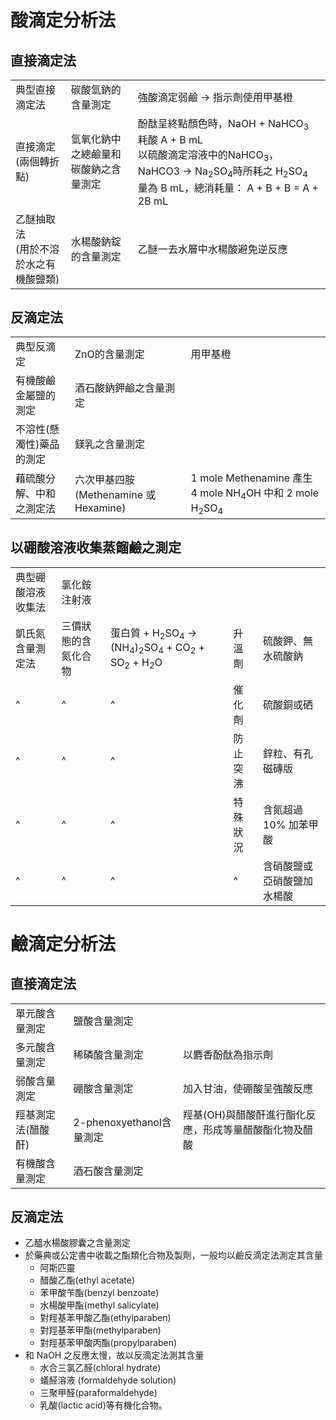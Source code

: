 # 酸滴定分析法
## 直接滴定法 
|                                          |                                      |                                                                                                                                                                                                                        |
| ---------------------------------------- | ------------------------------------ | ---------------------------------------------------------------------------------------------------------------------------------------------------------------------------------------------------------------------- |
| 典型直接滴定法                           | 碳酸氫鈉的含量測定                   | 強酸滴定弱鹼 $\rightarrow$ 指示劑使用甲基橙                                                                                                                                                                            |
| 直接滴定(兩個轉折點)                     | 氫氧化鈉中之總鹼量和碳酸鈉之含量測定 | 酚酞呈終點顏色時，NaOH + NaHCO<sub>3</sub> 耗酸 A + B mL<br>以硫酸滴定溶液中的NaHCO<sub>3</sub>，NaHCO3 → Na<sub>2</sub>SO<sub>4</sub>時所耗之 H<sub>2</sub>SO<sub>4</sub> 量為 B mL，總消耗量： A + B + B = A + 2B mL |
| 乙醚抽取法<br>(用於不溶於水之有機酸鹽類) | 水楊酸鈉錠的含量測定                 | 乙醚一去水層中水楊酸避免逆反應                                                                                                                                                                                                                       |
## 反滴定法 
|                          |                                        |          |
| ------------------------ | -------------------------------------- | -------- |
| 典型反滴定               | ZnO的含量測定                          | 用甲基橙 |
| 有機酸鹼金屬鹽的測定     | 酒石酸鈉鉀鹼之含量測定                 |          |
| 不溶性(懸濁性)藥品的測定 | 鎂乳之含量測定                         |          |
| 藉硫酸分解、中和之測定法 | 六次甲基四胺 (Methenamine 或 Hexamine) | 1 mole Methenamine 產生 4 mole NH<sub>4</sub>OH 中和 2 mole H<sub>2</sub>SO<sub>4</sub>         |
## 以硼酸溶液收集蒸餾鹼之測定

|                    |                      |                                                                                                                                                  |          |                            |
| ------------------ | -------------------- | ------------------------------------------------------------------------------------------------------------------------------------------------ | -------- | -------------------------- |
| 典型硼酸溶液收集法 | 氯化銨注射液         |                                                                                                                                                  |          |                            |
| 凱氏氮含量測定法   | 三價狀態的含氮化合物 | 蛋白質 + H<sub>2</sub>SO<sub>4</sub> $\rightarrow$ (NH<sub>4</sub>)<sub>2</sub>SO<sub>4</sub> + CO<sub>2</sub> + SO<sub>2</sub> + H<sub>2</sub>O | 升溫劑   | 硫酸鉀、無水硫酸鈉         |
| ^                  | ^                    | ^                                                                                                                                               | 催化劑   | 硫酸銅或硒                 |
| ^                  | ^                    | ^                                                                                                                                                | 防止突沸 | 鋅粒、有孔磁磚版           |
| ^                  | ^                    | ^                                                                                                                                                | 特殊狀況 | 含氮超過10% 加苯甲酸       |
| ^                  | ^                    | ^                                                                                                                                                | ^         | 含硝酸鹽或亞硝酸鹽加水楊酸 |

# 鹼滴定分析法
## 直接滴定法
|                    |                          |                                                        |
| ------------------ | ------------------------ | ------------------------------------------------------ |
| 單元酸含量測定     | 鹽酸含量測定             |                                                        |
| 多元酸含量測定     | 稀磷酸含量測定           | 以麝香酚酞為指示劑                                     |
| 弱酸含量測定       | 硼酸含量測定             | 加入甘油，使硼酸呈強酸反應                             |
| 羥基測定法(醋酸酐) | 2-phenoxyethanol含量測定 | 羥基(OH)與醋酸酐進行酯化反應，形成等量醋酸酯化物及醋酸 |
| 有機酸含量測定     | 酒石酸含量測定           |                                                        |
## 反滴定法
- 乙醯水楊酸膠囊之含量測定
- 於藥典或公定書中收載之酯類化合物及製劑，一般均以鹼反滴定法測定其含量
	- 阿斯匹靈
	- 醋酸乙酯(ethyl acetate)
	- 苯甲酸苄酯(benzyl benzoate)
	- 水楊酸甲酯(methyl salicylate)
	- 對羥基苯甲酸乙酯(ethylparaben)
	- 對羥基苯甲酯(methylparaben)
	- 對羥基苯甲酸丙酯(propylparaben)
- 和 NaOH 之反應太慢，故以反滴定法測其含量
	- 水合三氯乙醛(chloral hydrate)
	- 蟻醛溶液 (formaldehyde solution)
	- 三聚甲醛(paraformaldehyde)
	- 乳酸(lactic acid)等有機化合物。